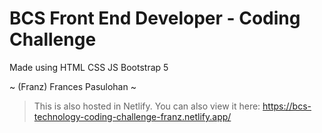 # BCS Front End Developer - Coding Challenge

Made using HTML CSS JS Bootstrap 5

~ (Franz) Frances Pasulohan ~

> This is also hosted in Netlify. You can also view it here: https://bcs-technology-coding-challenge-franz.netlify.app/
